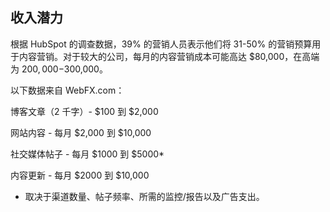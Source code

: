 ## 收入潜力

根据 HubSpot 的调查数据，39% 的营销人员表示他们将 31-50% 的营销预算用于内容营销。对于较大的公司，每月的内容营销成本可能高达 $80,000，在高端为 $200,000-$300,000。

以下数据来自 WebFX.com：

博客文章（2 千字）- $100 到 $2,000

网站内容 - 每月 $2,000 到 $10,000

社交媒体帖子 - 每月 $1000 到 $5000*

内容更新 - 每月 $2000 到 $10,000

* 取决于渠道数量、帖子频率、所需的监控/报告以及广告支出。
